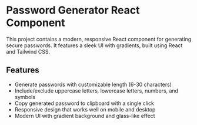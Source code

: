 # Password Generator React Component

This project contains a modern, responsive React component for generating secure passwords. It features a sleek UI with gradients, built using React and Tailwind CSS.

## Features

- Generate passwords with customizable length (6-30 characters)
- Include/exclude uppercase letters, lowercase letters, numbers, and symbols
- Copy generated password to clipboard with a single click
- Responsive design that works well on mobile and desktop
- Modern UI with gradient background and glass-like effect

